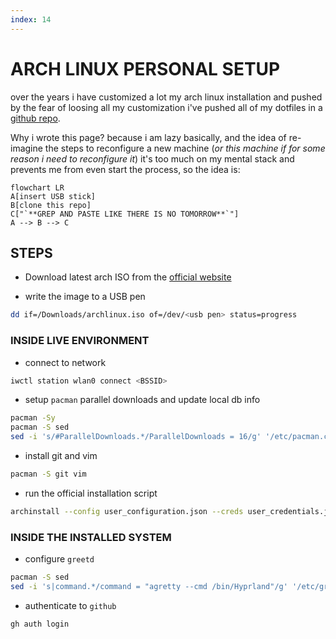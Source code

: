 ```yaml
---
index: 14
---
```

# ARCH LINUX PERSONAL SETUP

over the years i have customized a lot my arch linux installation and pushed by the fear of loosing all my customization i've pushed all of my dotfiles in a [github repo](https://github.com/carnivuth/scripts).

Why i wrote this page? because i am lazy basically, and the idea of re-imagine the steps to reconfigure a new machine (*or this machine if for some reason i need to reconfigure it*) it's too much on my mental stack and prevents me from even start the process, so the idea is:

```mermaid
flowchart LR
A[insert USB stick]
B[clone this repo]
C["`**GREP AND PASTE LIKE THERE IS NO TOMORROW**`"]
A --> B --> C
```

## STEPS

- Download latest arch  ISO from the [official website](https://archlinux.org/download/)

- write the image to a USB pen

```bash
dd if=/Downloads/archlinux.iso of=/dev/<usb pen> status=progress
```

### INSIDE LIVE ENVIRONMENT

- connect to network

```bash
iwctl station wlan0 connect <BSSID>
```

- setup `pacman` parallel downloads and update local db info

```bash
pacman -Sy
pacman -S sed
sed -i 's/#ParallelDownloads.*/ParallelDownloads = 16/g' '/etc/pacman.conf'
```

- install git and vim

```bash
pacman -S git vim
```

- run the official installation script

```bash
archinstall --config user_configuration.json --creds user_credentials.json
```

### INSIDE THE INSTALLED SYSTEM

- configure `greetd`

```bash
pacman -S sed
sed -i 's|command.*/command = "agretty --cmd /bin/Hyprland"/g' '/etc/greetd/config.toml'
```

- authenticate to `github`

```bash
gh auth login
```